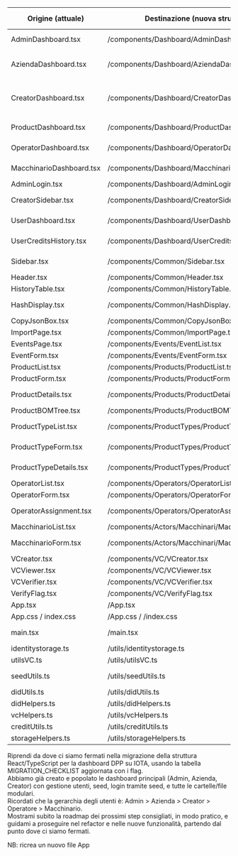 | Origine (attuale)      | Destinazione (nuova struttura)                        | Da creare | Creato | Da spostare | Spostato | Da testare | Testato | Note           |
|------------------------|-------------------------------------------------------|:---------:|:------:|:-----------:|:--------:|:----------:|:-------:|----------------|
| AdminDashboard.tsx     | /components/Dashboard/AdminDashboard.tsx              |    ✅     |   ✅   |      ✅      |   ✅     |     ✅      |   ✅    | Amministrazione globale      |
| AziendaDashboard.tsx   | /components/Dashboard/AziendaDashboard.tsx            |    ✅     |   ✅   |      ✅      |   ✅     |     ✅      |   ✅    | Dashboard azienda, seed ok   |
| CreatorDashboard.tsx   | /components/Dashboard/CreatorDashboard.tsx            |    ✅     |   ✅   |      ✅      |   ✅     |     ✅      |   ✅    | Gestione architettura azienda, seed ok |
| ProductDashboard.tsx   | /components/Dashboard/ProductDashboard.tsx            |    ✅     |   ✅   |      ✅      |          |     ✅      |         | Dashboard prodotti           |
| OperatorDashboard.tsx  | /components/Dashboard/OperatorDashboard.tsx           |    ✅     |   ✅   |      ✅      |          |     ✅      |         | Dashboard operatori          |
| MacchinarioDashboard.tsx | /components/Dashboard/MacchinarioDashboard.tsx      |    ✅     |   ✅   |      ✅      |          |     ✅      |         | Dashboard macchinari         |
| AdminLogin.tsx         | /components/Dashboard/AdminLogin.tsx                  |    ✅     |   ✅   |      ✅      |          |     ✅      |         | Login admin                  |
| CreatorSidebar.tsx     | /components/Dashboard/CreatorSidebar.tsx              |    ✅     |   ✅   |      ✅      |          |     ✅      |         | Sidebar per prodotti         |
| UserDashboard.tsx      | /components/Dashboard/UserDashboard.tsx               |    ✅     |   ✅   |      ✅      |          |     ✅      |         | Dashboard utente             |
| UserCreditsHistory.tsx | /components/Dashboard/UserCreditsHistory.tsx           |    ✅     |   ✅   |      ✅      |          |     ✅      |         | Storico crediti utente       |
| Sidebar.tsx            | /components/Common/Sidebar.tsx                        |    ✅     |   ✅   |      ✅      |          |     ✅      |         | Sidebar generale             |
| Header.tsx             | /components/Common/Header.tsx                         |    ✅     |   ✅   |      ✅      |          |     ✅      |         | Header globale               |
| HistoryTable.tsx       | /components/Common/HistoryTable.tsx                   |    ✅     |   ✅   |      ✅      |          |     ✅      |         | Storico generico             |
| HashDisplay.tsx        | /components/Common/HashDisplay.tsx                    |    ✅     |   ✅   |      ✅      |          |     ✅      |         | Visualizzazione hash         |
| CopyJsonBox.tsx        | /components/Common/CopyJsonBox.tsx                    |    ✅     |   ✅   |      ✅      |          |     ✅      |         | Box JSON                     |
| ImportPage.tsx         | /components/Common/ImportPage.tsx                     |    ✅     |   ✅   |      ✅      |          |     ✅      |         | Import dati/VC               |
| EventsPage.tsx         | /components/Events/EventList.tsx                      |    ✅     |   ✅   |      ✅      |          |     ✅      |         | Lista eventi                 |
| EventForm.tsx          | /components/Events/EventForm.tsx                      |    ✅     |   ✅   |      ✅      |          |     ✅      |         | Form evento                  |
| ProductList.tsx        | /components/Products/ProductList.tsx                  |    ✅     |   ✅   |      ✅      |          |     ✅      |         | Lista prodotti               |
| ProductForm.tsx        | /components/Products/ProductForm.tsx                  |    ✅     |   ✅   |      ✅      |          |     ✅      |         | Form prodotto                |
| ProductDetails.tsx     | /components/Products/ProductDetails.tsx               |    ✅     |   ✅   |      ✅      |          |     ✅      |         | Dettaglio prodotto           |
| ProductBOMTree.tsx     | /components/Products/ProductBOMTree.tsx               |    ✅     |   ✅   |      ✅      |          |     ✅      |         | Albero BOM                   |
| ProductTypeList.tsx    | /components/ProductTypes/ProductTypeList.tsx           |    ✅     |   ✅   |      ✅      |          |     ✅      |         | Lista tipologie prodotto     |
| ProductTypeForm.tsx    | /components/ProductTypes/ProductTypeForm.tsx           |    ✅     |   ✅   |      ✅      |          |     ✅      |         | Form tipologia prodotto      |
| ProductTypeDetails.tsx | /components/ProductTypes/ProductTypeDetails.tsx        |    ✅     |   ✅   |      ✅      |          |     ✅      |         | Dettaglio tipologia          |
| OperatorList.tsx       | /components/Operators/OperatorList.tsx                 |    ✅     |   ✅   |      ✅      |          |     ✅      |         | Lista operatori              |
| OperatorForm.tsx       | /components/Operators/OperatorForm.tsx                 |    ✅     |   ✅   |      ✅      |          |     ✅      |         | Form operatore               |
| OperatorAssignment.tsx | /components/Operators/OperatorAssignment.tsx           |    ✅     |   ✅   |      ✅      |          |     ✅      |         | Assegnazione operatori       |
| MacchinarioList.tsx    | /components/Actors/Macchinari/MacchinarioList.tsx      |    ✅     |   ✅   |      ✅      |          |     ✅      |         | Lista macchinari             |
| MacchinarioForm.tsx    | /components/Actors/Macchinari/MacchinarioForm.tsx      |    ✅     |   ✅   |      ✅      |          |     ✅      |         | Form macchinario             |
| VCreator.tsx           | /components/VC/VCreator.tsx                            |    ✅     |   ✅   |      ✅      |          |     ✅      |         | Creazione VC                 |
| VCViewer.tsx           | /components/VC/VCViewer.tsx                            |    ✅     |   ✅   |      ✅      |          |     ✅      |         | Visualizza VC                |
| VCVerifier.tsx         | /components/VC/VCVerifier.tsx                          |    ✅     |   ✅   |      ✅      |          |     ✅      |         | Verifica VC                  |
| VerifyFlag.tsx         | /components/VC/VerifyFlag.tsx                          |    ✅     |   ✅   |      ✅      |          |     ✅      |         | Icona validità VC            |
| App.tsx                | /App.tsx                                               |    ✅     |   ✅   |      ✅      |          |     ✅      |         | Entry point                  |
| App.css / index.css    | /App.css / /index.css                                  |    ✅     |   ✅   |      ✅      |          |     ✅      |         | Stili globali                |
| main.tsx               | /main.tsx                                              |    ✅     |   ✅   |      ✅      |          |     ✅      |         | Entry point React            |
| identitystorage.ts     | /utils/identitystorage.ts                              |    ✅     |   ✅   |      ✅      |          |     ✅      |         | Storage DID/VC               |
| utilsVC.ts             | /utils/utilsVC.ts                                      |    ✅     |   ✅   |      ✅      |          |     ✅      |         | Helpers VC                   |
| seedUtils.ts           | /utils/seedUtils.ts                                    |    ✅     |   ✅   |      ✅      |   ✅     |     ✅      |   ✅    | Helpers seed, login seed ok  |
| didUtils.ts            | /utils/didUtils.ts                                     |    ✅     |   ✅   |      ✅      |   ✅     |     ✅      |   ✅    | Helpers DID                  |
| didHelpers.ts          | /utils/didHelpers.ts                                   |    ✅     |   ✅   |      ✅      |   ✅     |     ✅      |   ✅    | (Puoi eliminare)             |
| vcHelpers.ts           | /utils/vcHelpers.ts                                    |    ✅     |   ✅   |      ✅      |   ✅     |     ✅      |   ✅    | Helpers VC                   |
| creditUtils.ts         | /utils/creditUtils.ts                                  |    ✅     |   ✅   |      ✅      |   ✅     |     ✅      |   ✅    | Helpers crediti              |
| storageHelpers.ts      | /utils/storageHelpers.ts                               |    ✅     |   ✅   |      ✅      |   ✅     |     ✅      |   ✅    | Helpers storage              |



Riprendi da dove ci siamo fermati nella migrazione della struttura React/TypeScript per la dashboard DPP su IOTA, usando la tabella MIGRATION_CHECKLIST aggiornata con i flag.  
Abbiamo già creato e popolato le dashboard principali (Admin, Azienda, Creator) con gestione utenti, seed, login tramite seed, e tutte le cartelle/file modulari.  
Ricordati che la gerarchia degli utenti è: Admin > Azienda > Creator > Operatore > Macchinario.  
Mostrami subito la roadmap dei prossimi step consigliati, in modo pratico, e guidami a proseguire nel refactor e nelle nuove funzionalità, partendo dal punto dove ci siamo fermati.

NB: ricrea un nuovo file App